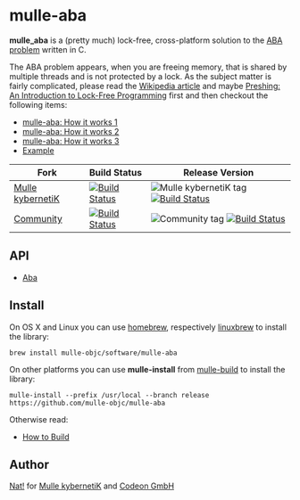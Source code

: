 # mulle-aba

**mulle_aba** is a (pretty much) lock-free, cross-platform solution to the
[ABA problem](//en.wikipedia.org/wiki/ABA_problem) written in C.

The ABA problem appears, when you are freeing memory, that is shared by
multiple threads and is not protected by a lock. As the subject matter is
fairly complicated, please read the [Wikipedia article](//en.wikipedia.org/wiki/ABA_problem) and maybe [Preshing: An Introduction to Lock-Free Programming](http://preshing.com/20120612/an-introduction-to-lock-free-programming/) first and then checkout the following items:

* [mulle-aba: How it works 1](//www.mulle-kybernetik.com/weblog/2015/mulle_aba_how_it_works_1.html)
* [mulle-aba: How it works 2](//www.mulle-kybernetik.com/weblog/2015/mulle_aba_how_it_works_2.html)
* [mulle-aba: How it works 3](//www.mulle-kybernetik.com/weblog/2015/mulle_aba_how_it_works_3.html)
* [Example](example/main.m)


Fork      |  Build Status | Release Version
----------|---------------|-----------------------------------
[Mulle kybernetiK](//github.com/mulle-nat/mulle-aba) | [![Build Status](https://travis-ci.org/mulle-nat/mulle-aba.svg?branch=release)](https://travis-ci.org/mulle-nat/mulle-aba) | ![Mulle kybernetiK tag](https://img.shields.io/github/tag/mulle-nat/mulle-aba.svg) [![Build Status](https://travis-ci.org/mulle-nat/mulle-aba.svg?branch=release)](https://travis-ci.org/mulle-nat/mulle-aba)
[Community](https://github.com/mulle-objc/mulle-aba/tree/release) | [![Build Status](https://travis-ci.org/mulle-objc/mulle-aba.svg)](https://travis-ci.org/mulle-objc/mulle-aba) | ![Community tag](https://img.shields.io/github/tag/mulle-objc/mulle-aba.svg) [![Build Status](https://travis-ci.org/mulle-objc/mulle-aba.svg?branch=release)](https://travis-ci.org/mulle-objc/mulle-aba)


## API

* [Aba](dox/API_ABA.md)


## Install

On OS X and Linux you can use
[homebrew](//brew.sh), respectively
[linuxbrew](//linuxbrew.sh)
to install the library:

```
brew install mulle-objc/software/mulle-aba
```

On other platforms you can use **mulle-install** from
[mulle-build](//github.com/mulle-nat/mulle-build)
to install the library:

```
mulle-install --prefix /usr/local --branch release https://github.com/mulle-objc/mulle-aba
```

Otherwise read:

* [How to Build](dox/BUILD.md)


## Author

[Nat!](//www.mulle-kybernetik.com/weblog) for
[Mulle kybernetiK](//www.mulle-kybernetik.com) and
[Codeon GmbH](//www.codeon.de)

